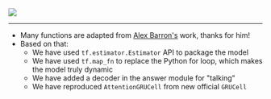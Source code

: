<img src="https://github.com/zhedongzheng/finch/blob/master/nlp-models/assets/dmn-details.png">

---

* Many functions are adapted from [Alex Barron's](https://github.com/barronalex/Dynamic-Memory-Networks-in-TensorFlow) work, thanks for him!
* Based on that:
    * We have used ```tf.estimator.Estimator``` API to package the model
    * We have used ```tf.map_fn``` to replace the Python for loop, which makes the model truly dynamic
    * We have added a decoder in the answer module for "talking"
    * We have reproduced ```AttentionGRUCell``` from new official ```GRUCell```
